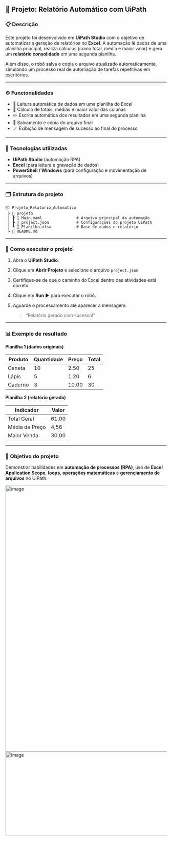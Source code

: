 
## 🧠 Projeto: Relatório Automático com UiPath

### 📋 Descrição

Este projeto foi desenvolvido em **UiPath Studio** com o objetivo de automatizar a geração de relatórios no **Excel**.
A automação lê dados de uma planilha principal, realiza cálculos (como total, média e maior valor) e gera um **relatório consolidado** em uma segunda planilha.

Além disso, o robô salva e copia o arquivo atualizado automaticamente, simulando um processo real de automação de tarefas repetitivas em escritórios.

---

### ⚙️ Funcionalidades

* 📂 Leitura automática de dados em uma planilha do Excel
* 🧮 Cálculo de totais, médias e maior valor das colunas
* ✏️ Escrita automática dos resultados em uma segunda planilha
* 💾 Salvamento e cópia do arquivo final
* 🪄 Exibição de mensagem de sucesso ao final do processo

---

### 🧩 Tecnologias utilizadas

* **UiPath Studio** (automação RPA)
* **Excel** (para leitura e gravação de dados)
* **PowerShell / Windows** (para configuração e movimentação de arquivos)

---

### 🗂️ Estrutura do projeto

```
📦 Projeto_Relatorio_Automatico
 ┣ 📁 projeto
 ┃ ┣ 📜 Main.xaml               # Arquivo principal da automação
 ┃ ┣ 📜 project.json            # Configurações do projeto UiPath
 ┃ ┗ 📄 Planilha.xlsx           # Base de dados e relatório
 ┗ 📜 README.md
```

---

### 🚀 Como executar o projeto

1. Abra o **UiPath Studio**.
2. Clique em **Abrir Projeto** e selecione o arquivo `project.json`.
3. Certifique-se de que o caminho do Excel dentro das atividades está correto.
4. Clique em **Run** ▶️ para executar o robô.
5. Aguarde o processamento até aparecer a mensagem:

   > “Relatório gerado com sucesso!”

---

### 📊 Exemplo de resultado

**Planilha 1 (dados originais)**

| Produto | Quantidade | Preço | Total |
| ------- | ---------- | ----- | ----- |
| Caneta  | 10         | 2.50  | 25    |
| Lápis   | 5          | 1.20  | 6     |
| Caderno | 3          | 10.00 | 30    |

**Planilha 2 (relatório gerado)**

| Indicador      | Valor |
| -------------- | ----- |
| Total Geral    | 61,00 |
| Média de Preço | 4,56  |
| Maior Venda    | 30,00 |

---

### 🎯 Objetivo do projeto
Demonstrar habilidades em **automação de processos (RPA)**, uso de **Excel Application Scope**, **loops**, **operações matemáticas** e **gerenciamento de arquivos** no UiPath.


<img width="721" height="830" alt="image" src="https://github.com/user-attachments/assets/9b5f090f-af0e-4679-a426-b8f4cb5997c4" />


<img width="527" height="262" alt="image" src="https://github.com/user-attachments/assets/e65f74b8-ab01-4720-ab99-9f5588bca4a9" />

